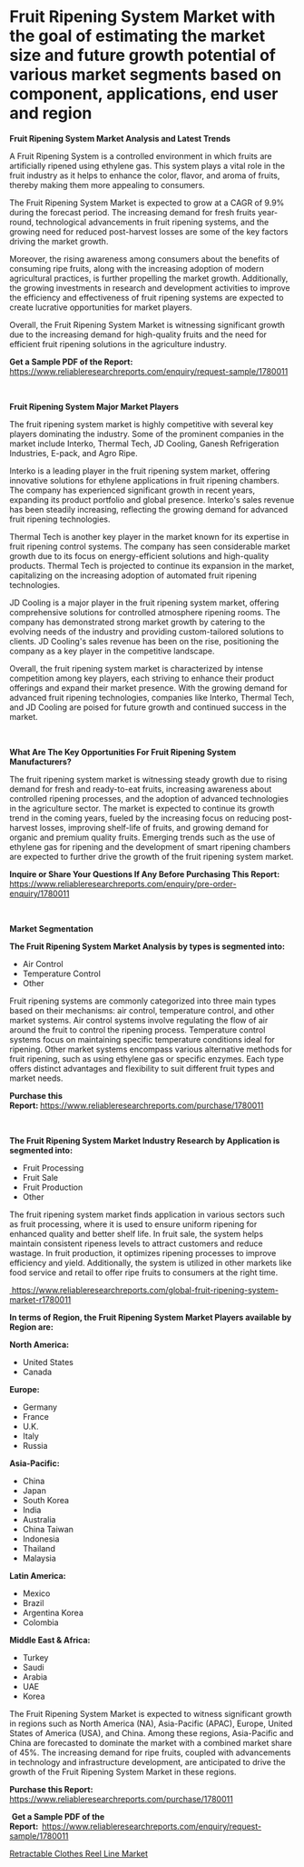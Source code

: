<p><h1>Fruit Ripening System Market with the goal of estimating the market size and future growth potential of various market segments based on component, applications, end user and region</h1></p><p><strong>Fruit Ripening System Market Analysis and Latest Trends</strong></p>
<p><p>A Fruit Ripening System is a controlled environment in which fruits are artificially ripened using ethylene gas. This system plays a vital role in the fruit industry as it helps to enhance the color, flavor, and aroma of fruits, thereby making them more appealing to consumers.</p><p>The Fruit Ripening System Market is expected to grow at a CAGR of 9.9% during the forecast period. The increasing demand for fresh fruits year-round, technological advancements in fruit ripening systems, and the growing need for reduced post-harvest losses are some of the key factors driving the market growth.</p><p>Moreover, the rising awareness among consumers about the benefits of consuming ripe fruits, along with the increasing adoption of modern agricultural practices, is further propelling the market growth. Additionally, the growing investments in research and development activities to improve the efficiency and effectiveness of fruit ripening systems are expected to create lucrative opportunities for market players.</p><p>Overall, the Fruit Ripening System Market is witnessing significant growth due to the increasing demand for high-quality fruits and the need for efficient fruit ripening solutions in the agriculture industry.</p></p>
<p><strong>Get a Sample PDF of the Report:&nbsp;</strong> <a href="https://www.reliableresearchreports.com/enquiry/request-sample/1780011">https://www.reliableresearchreports.com/enquiry/request-sample/1780011</a></p>
<p>&nbsp;</p>
<p><strong>Fruit Ripening System Major Market Players</strong></p>
<p><p>The fruit ripening system market is highly competitive with several key players dominating the industry. Some of the prominent companies in the market include Interko, Thermal Tech, JD Cooling, Ganesh Refrigeration Industries, E-pack, and Agro Ripe.</p><p>Interko is a leading player in the fruit ripening system market, offering innovative solutions for ethylene applications in fruit ripening chambers. The company has experienced significant growth in recent years, expanding its product portfolio and global presence. Interko's sales revenue has been steadily increasing, reflecting the growing demand for advanced fruit ripening technologies.</p><p>Thermal Tech is another key player in the market known for its expertise in fruit ripening control systems. The company has seen considerable market growth due to its focus on energy-efficient solutions and high-quality products. Thermal Tech is projected to continue its expansion in the market, capitalizing on the increasing adoption of automated fruit ripening technologies.</p><p>JD Cooling is a major player in the fruit ripening system market, offering comprehensive solutions for controlled atmosphere ripening rooms. The company has demonstrated strong market growth by catering to the evolving needs of the industry and providing custom-tailored solutions to clients. JD Cooling's sales revenue has been on the rise, positioning the company as a key player in the competitive landscape.</p><p>Overall, the fruit ripening system market is characterized by intense competition among key players, each striving to enhance their product offerings and expand their market presence. With the growing demand for advanced fruit ripening technologies, companies like Interko, Thermal Tech, and JD Cooling are poised for future growth and continued success in the market.</p></p>
<p>&nbsp;</p>
<p><strong>What Are The Key Opportunities For Fruit Ripening System Manufacturers?</strong></p>
<p><p>The fruit ripening system market is witnessing steady growth due to rising demand for fresh and ready-to-eat fruits, increasing awareness about controlled ripening processes, and the adoption of advanced technologies in the agriculture sector. The market is expected to continue its growth trend in the coming years, fueled by the increasing focus on reducing post-harvest losses, improving shelf-life of fruits, and growing demand for organic and premium quality fruits. Emerging trends such as the use of ethylene gas for ripening and the development of smart ripening chambers are expected to further drive the growth of the fruit ripening system market.</p></p>
<p><strong>Inquire or Share Your Questions If Any Before Purchasing This Report:</strong> <a href="https://www.reliableresearchreports.com/enquiry/pre-order-enquiry/1780011">https://www.reliableresearchreports.com/enquiry/pre-order-enquiry/1780011</a></p>
<p>&nbsp;</p>
<p><strong>Market Segmentation</strong></p>
<p><strong>The Fruit Ripening System Market Analysis by types is segmented into:</strong></p>
<p><ul><li>Air Control</li><li>Temperature Control</li><li>Other</li></ul></p>
<p><p>Fruit ripening systems are commonly categorized into three main types based on their mechanisms: air control, temperature control, and other market systems. Air control systems involve regulating the flow of air around the fruit to control the ripening process. Temperature control systems focus on maintaining specific temperature conditions ideal for ripening. Other market systems encompass various alternative methods for fruit ripening, such as using ethylene gas or specific enzymes. Each type offers distinct advantages and flexibility to suit different fruit types and market needs.</p></p>
<p><strong>Purchase this Report:&nbsp;</strong><a href="https://www.reliableresearchreports.com/purchase/1780011">https://www.reliableresearchreports.com/purchase/1780011</a></p>
<p>&nbsp;</p>
<p><strong>The Fruit Ripening System Market Industry Research by Application is segmented into:</strong></p>
<p><ul><li>Fruit Processing</li><li>Fruit Sale</li><li>Fruit Production</li><li>Other</li></ul></p>
<p><p>The fruit ripening system market finds application in various sectors such as fruit processing, where it is used to ensure uniform ripening for enhanced quality and better shelf life. In fruit sale, the system helps maintain consistent ripeness levels to attract customers and reduce wastage. In fruit production, it optimizes ripening processes to improve efficiency and yield. Additionally, the system is utilized in other markets like food service and retail to offer ripe fruits to consumers at the right time.</p></p>
<p><a href="https://www.reliableresearchreports.com/global-fruit-ripening-system-market-r1780011">&nbsp;https://www.reliableresearchreports.com/global-fruit-ripening-system-market-r1780011</a></p>
<p><strong>In terms of Region, the Fruit Ripening System Market Players available by Region are:</strong></p>
<p>
    <p> <strong> North America: </strong>
        <ul>
            <li>United States</li>
            <li>Canada</li>
        </ul>
        </p> 
    <p> <strong> Europe: </strong>
        <ul>
            <li>Germany</li>
            <li>France</li>
            <li>U.K.</li>
            <li>Italy</li>
            <li>Russia</li>
        </ul>
        </p> 
    <p> <strong> Asia-Pacific: </strong>
        <ul>
            <li>China</li>
            <li>Japan</li>
            <li>South Korea</li>
            <li>India</li>
            <li>Australia</li>
            <li>China Taiwan</li>
            <li>Indonesia</li>
            <li>Thailand</li>
            <li>Malaysia</li>
        </ul>
        </p> 
    <p> <strong> Latin America: </strong>
        <ul>
            <li>Mexico</li>
            <li>Brazil</li>
            <li>Argentina Korea</li>
            <li>Colombia</li>
        </ul>
        </p> 
    <p> <strong> Middle East & Africa: </strong>
        <ul>
            <li>Turkey</li>
            <li>Saudi</li>
            <li>Arabia</li>
            <li>UAE</li>
            <li>Korea</li>
        </ul>
    </p>
    </p>
<p><p>The Fruit Ripening System Market is expected to witness significant growth in regions such as North America (NA), Asia-Pacific (APAC), Europe, United States of America (USA), and China. Among these regions, Asia-Pacific and China are forecasted to dominate the market with a combined market share of 45%. The increasing demand for ripe fruits, coupled with advancements in technology and infrastructure development, are anticipated to drive the growth of the Fruit Ripening System Market in these regions.</p></p>
<p><strong>Purchase this Report: </strong><a href="https://www.reliableresearchreports.com/purchase/1780011">https://www.reliableresearchreports.com/purchase/1780011</a></p>
<p>&nbsp;<strong>Get a Sample PDF of the Report:&nbsp;&nbsp;</strong><a href="https://www.reliableresearchreports.com/enquiry/request-sample/1780011">https://www.reliableresearchreports.com/enquiry/request-sample/1780011</a></p>
<p><strong></strong></p>
<p><p><a href="https://github.com/biheemgalvinlouises6hokrh3h/Market-Research-Report-List-3/blob/main/retractable-clothes-reel-line-market.md">Retractable Clothes Reel Line Market</a></p></p>